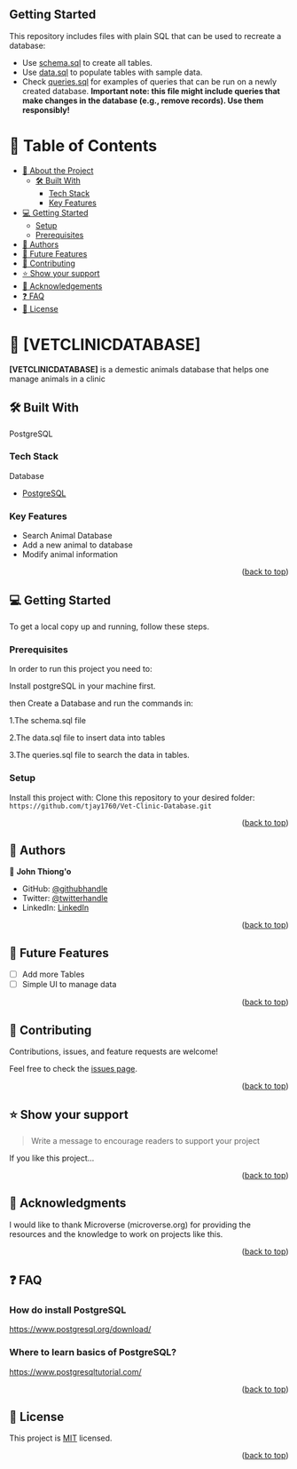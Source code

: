 


## Getting Started

This repository includes files with plain SQL that can be used to recreate a database:

- Use [schema.sql](./schema.sql) to create all tables.
- Use [data.sql](./data.sql) to populate tables with sample data.
- Check [queries.sql](./queries.sql) for examples of queries that can be run on a newly created database. **Important note: this file might include queries that make changes in the database (e.g., remove records). Use them responsibly!**

<a name="readme-top"></a>


# 📗 Table of Contents

- [📖 About the Project](#about-project)
  - [🛠 Built With](#built-with)
    - [Tech Stack](#tech-stack)
    - [Key Features](#key-features)
- [💻 Getting Started](#getting-started)
  - [Setup](#setup)
  - [Prerequisites](#prerequisites)
- [👥 Authors](#authors)
- [🔭 Future Features](#future-features)
- [🤝 Contributing](#contributing)
- [⭐️ Show your support](#support)
- [🙏 Acknowledgements](#acknowledgements)
- [❓ FAQ](#faq)
- [📝 License](#license)

# 📖 [VETCLINICDATABASE] <a name="about-project"></a>


**[VETCLINICDATABASE]** is a demestic animals database that helps one manage animals in a clinic

## 🛠 Built With <a name="built-with"></a>
PostgreSQL
### Tech Stack <a name="tech-stack"></a>

<summary>Database</summary>
  <ul>
    <li><a href="https://www.postgresql.org/">PostgreSQL</a></li>
  </ul>
</details>

### Key Features <a name="key-features"></a>


- Search Animal Database
- Add a new animal to database
- Modify animal information

<p align="right">(<a href="#readme-top">back to top</a>)</p>


## 💻 Getting Started <a name="getting-started"></a>

To get a local copy up and running, follow these steps.

### Prerequisites
In order to run this project you need to:

Install postgreSQL in your machine first.

then Create a Database and run the commands in:

  1.The schema.sql file

  2.The data.sql file to insert data into tables

  3.The queries.sql file to search the data in tables.

### Setup <a name="setup"></a>

Install this project with:
Clone this repository to your desired folder:
```https://github.com/tjay1760/Vet-Clinic-Database.git```
<p align="right">(<a href="#readme-top">back to top</a>)</p>

## 👥 Authors <a name="authors"></a>


👤 **John Thiong'o**

- GitHub: [@githubhandle](https://github.com/tjay1760)
- Twitter: [@twitterhandle](https://twitter.com/TjayPod)
- LinkedIn: [LinkedIn](https://www.linkedin.com/in/john-murianki-thiongo)

<p align="right">(<a href="#readme-top">back to top</a>)</p>


## 🔭 Future Features <a name="future-features"></a>


- [ ] Add more Tables
- [ ] Simple UI to manage data

<p align="right">(<a href="#readme-top">back to top</a>)</p>

<!-- CONTRIBUTING -->

## 🤝 Contributing <a name="contributing"></a>

Contributions, issues, and feature requests are welcome!

Feel free to check the [issues page](../../issues/).

<p align="right">(<a href="#readme-top">back to top</a>)</p>

<!-- SUPPORT -->

## ⭐️ Show your support <a name="support"></a>

> Write a message to encourage readers to support your project

If you like this project...

<p align="right">(<a href="#readme-top">back to top</a>)</p>

## 🙏 Acknowledgments <a name="acknowledgements"></a>

I would like to thank Microverse (microverse.org) for providing the resources and the knowledge to work on projects like this.

<p align="right">(<a href="#readme-top">back to top</a>)</p>

## ❓ FAQ <a name="faq"></a>


### How do install PostgreSQL
 https://www.postgresql.org/download/

### Where to learn basics of PostgreSQL?
https://www.postgresqltutorial.com/

<p align="right">(<a href="#readme-top">back to top</a>)</p>

## 📝 License <a name="license"></a>

This project is [MIT](./LICENSE) licensed.

<p align="right">(<a href="#readme-top">back to top</a>)</p>
